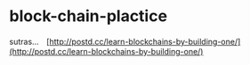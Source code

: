 # block-chain-plactice
sutras...　[http://postd.cc/learn-blockchains-by-building-one/](http://postd.cc/learn-blockchains-by-building-one/)
